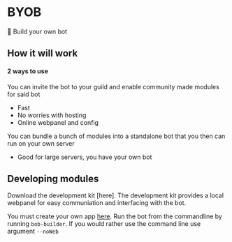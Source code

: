 # BYOB

🤖 Build your own bot

## How it will work
#### 2 ways to use

You can invite the bot to your guild and enable community made modules for said bot
 - Fast
 - No worries with hosting
 - Online webpanel and config
 
You can bundle a bunch of modules into a standalone bot that you then can run on your own server
 - Good for large servers, you have your own bot
 
## Developing modules
Download the development kit [here].
The development kit provides a local webpanel for easy communiation and interfacing with the bot.

You must create your own app [here](https://discordapp.com/developers/applications/).
Run the bot from the commandline by running `bob-builder`. If you would rather use the command line use argument `--noWeb`
